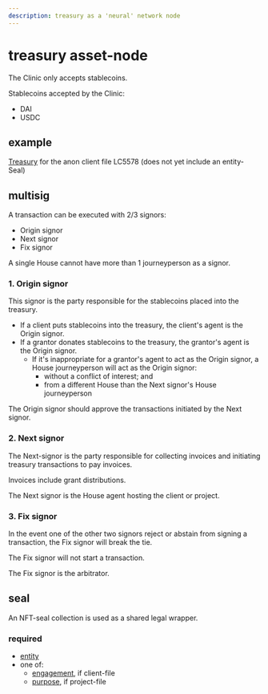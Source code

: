 ```yaml
---
description: treasury as a 'neural' network node
---
```


# treasury asset-node

The Clinic only accepts stablecoins.

Stablecoins accepted by the Clinic:

* DAI
* USDC

## example

[Treasury](https://app.safe.global/matic:0x2693DD4866BDf8ECCb2288D410C545E434B728C8/home) for the anon client file LC5578 (does not yet include an entity-Seal)

## multisig

A transaction can be executed with 2/3 signors:

* Origin signor
* Next signor
* Fix signor

A single House cannot have more than 1 journeyperson as a signor.

### 1. Origin signor

This signor is the party responsible for the stablecoins placed into the treasury.

* If a client puts stablecoins into the treasury, the client's agent is the Origin signor.
* If a grantor donates stablecoins to the treasury, the grantor's agent is the Origin signor.
  * If it's inappropriate for a grantor's agent to act as the Origin signor, a House journeyperson will act as the Origin signor:
    * without a conflict of interest; and
    * from a different House than the Next signor's House journeyperson

The Origin signor should approve the transactions initiated by the Next signor.

### 2. Next signor

The Next-signor is the party responsible for collecting invoices and initiating treasury transactions to pay invoices.

Invoices include grant distributions.

The Next signor is the House agent hosting the client or project.

### 3. Fix signor

In the event one of the other two signors reject or abstain from signing a transaction, the Fix signor will break the tie.

The Fix signor will not start a transaction.

The Fix signor is the arbitrator.

## seal

An NFT-seal collection is used as a shared legal wrapper.

### required

* [entity](../../seal/entity.md)
* one of:
  * [engagement](../../seal/retainer.md), if client-file
  * [purpose](../../seal/purpose.md), if project-file

